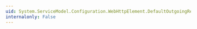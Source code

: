 ```yaml
---
uid: System.ServiceModel.Configuration.WebHttpElement.DefaultOutgoingResponseFormat
internalonly: False
---
```


